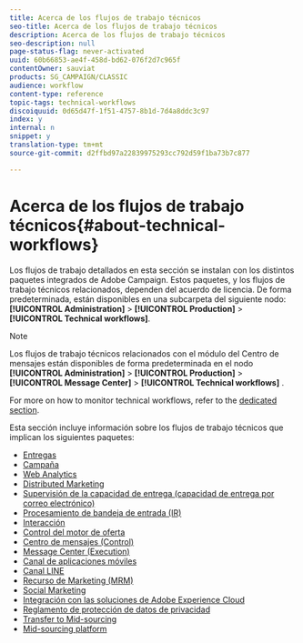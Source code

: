 ```yaml
---
title: Acerca de los flujos de trabajo técnicos
seo-title: Acerca de los flujos de trabajo técnicos
description: Acerca de los flujos de trabajo técnicos
seo-description: null
page-status-flag: never-activated
uuid: 60b66853-ae4f-458d-bd62-076f2d7c965f
contentOwner: sauviat
products: SG_CAMPAIGN/CLASSIC
audience: workflow
content-type: reference
topic-tags: technical-workflows
discoiquuid: 0d65d47f-1f51-4757-8b1d-7d4a8ddc3c97
index: y
internal: n
snippet: y
translation-type: tm+mt
source-git-commit: d2ffbd97a22839975293cc792d59f1ba73b7c877

---
```



# Acerca de los flujos de trabajo técnicos{#about-technical-workflows}

Los flujos de trabajo detallados en esta sección se instalan con los distintos paquetes integrados de Adobe Campaign. Estos paquetes, y los flujos de trabajo técnicos relacionados, dependen del acuerdo de licencia. De forma predeterminada, están disponibles en una subcarpeta del siguiente nodo: **[!UICONTROL Administration]** > **[!UICONTROL Production]** > **[!UICONTROL Technical workflows]**.

>[!NOTE]
>
>Los flujos de trabajo técnicos relacionados con el módulo del Centro de mensajes están disponibles de forma predeterminada en el nodo **[!UICONTROL Administration]** > **[!UICONTROL Production]** > **[!UICONTROL Message Center]** > **[!UICONTROL Technical workflows]** .

For more on how to monitor technical workflows, refer to the [dedicated section](../../workflow/using/monitoring-technical-workflows.md).

Esta sección incluye información sobre los flujos de trabajo técnicos que implican los siguientes paquetes:

* [Entregas](../../workflow/using/deliveries.md)
* [Campaña](../../workflow/using/campaign.md)
* [Web Analytics](../../workflow/using/web-analytics.md)
* [Distributed Marketing](../../workflow/using/distributed-marketing.md)
* [Supervisión de la capacidad de entrega (capacidad de entrega por correo electrónico)](../../workflow/using/email-deliverability.md)
* [Procesamiento de bandeja de entrada (IR)](../../workflow/using/inbox-rendering.md)
* [Interacción](../../workflow/using/interaction.md)
* [Control del motor de oferta](../../workflow/using/control-of-offer-engine.md)
* [Centro de mensajes (Control)](../../workflow/using/message-center--control-.md)
* [Message Center (Execution)](../../workflow/using/message-center--execution-.md)
* [Canal de aplicaciones móviles](../../workflow/using/mobile-app-channel.md)
* [Canal LINE](../../workflow/using/line-channel.md)
* [Recurso de Marketing (MRM)](../../workflow/using/marketing-resources--mrm-.md)
* [Social Marketing](../../workflow/using/social-marketing.md)
* [Integración con las soluciones de Adobe Experience Cloud](../../workflow/using/integrations-with-adobe-experience-cloud-solutions.md)
* [Reglamento de protección de datos de privacidad](../../workflow/using/general-data-protection-regulation--gdpr-.md)
* [Transfer to Mid-sourcing](../../workflow/using/transfer-to-mid-sourcing.md)
* [Mid-sourcing platform](../../workflow/using/mid-sourcing-platform.md)
